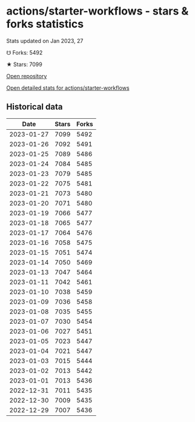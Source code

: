 # actions/starter-workflows - stars & forks statistics

Stats updated on Jan 2023, 27

☋ Forks: 5492

★ Stars: 7099

[Open repository](https://github.com/actions/starter-workflows)

[Open detailed stats for actions/starter-workflows](https://reviewgithub.com/rep/actions/starter-workflows)

## Historical data
| Date | Stars | Forks |
|------|-------|-------|
| 2023-01-27 | 7099 | 5492 | 
| 2023-01-26 | 7092 | 5491 | 
| 2023-01-25 | 7089 | 5486 | 
| 2023-01-24 | 7084 | 5485 | 
| 2023-01-23 | 7079 | 5485 | 
| 2023-01-22 | 7075 | 5481 | 
| 2023-01-21 | 7073 | 5480 | 
| 2023-01-20 | 7071 | 5480 | 
| 2023-01-19 | 7066 | 5477 | 
| 2023-01-18 | 7065 | 5477 | 
| 2023-01-17 | 7064 | 5476 | 
| 2023-01-16 | 7058 | 5475 | 
| 2023-01-15 | 7051 | 5474 | 
| 2023-01-14 | 7050 | 5469 | 
| 2023-01-13 | 7047 | 5464 | 
| 2023-01-11 | 7042 | 5461 | 
| 2023-01-10 | 7038 | 5459 | 
| 2023-01-09 | 7036 | 5458 | 
| 2023-01-08 | 7035 | 5455 | 
| 2023-01-07 | 7030 | 5454 | 
| 2023-01-06 | 7027 | 5451 | 
| 2023-01-05 | 7023 | 5447 | 
| 2023-01-04 | 7021 | 5447 | 
| 2023-01-03 | 7015 | 5444 | 
| 2023-01-02 | 7013 | 5442 | 
| 2023-01-01 | 7013 | 5436 | 
| 2022-12-31 | 7011 | 5435 | 
| 2022-12-30 | 7009 | 5435 | 
| 2022-12-29 | 7007 | 5436 | 

